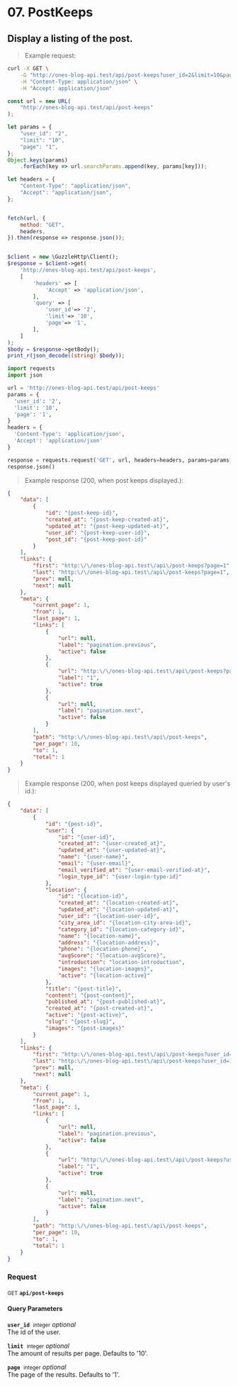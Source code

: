 # 07. PostKeeps


## Display a listing of the post.




> Example request:

```bash
curl -X GET \
    -G "http://ones-blog-api.test/api/post-keeps?user_id=2&limit=10&page=1" \
    -H "Content-Type: application/json" \
    -H "Accept: application/json"
```

```javascript
const url = new URL(
    "http://ones-blog-api.test/api/post-keeps"
);

let params = {
    "user_id": "2",
    "limit": "10",
    "page": "1",
};
Object.keys(params)
    .forEach(key => url.searchParams.append(key, params[key]));

let headers = {
    "Content-Type": "application/json",
    "Accept": "application/json",
};


fetch(url, {
    method: "GET",
    headers,
}).then(response => response.json());
```

```php

$client = new \GuzzleHttp\Client();
$response = $client->get(
    'http://ones-blog-api.test/api/post-keeps',
    [
        'headers' => [
            'Accept' => 'application/json',
        ],
        'query' => [
            'user_id'=> '2',
            'limit'=> '10',
            'page'=> '1',
        ],
    ]
);
$body = $response->getBody();
print_r(json_decode((string) $body));
```

```python
import requests
import json

url = 'http://ones-blog-api.test/api/post-keeps'
params = {
  'user_id': '2',
  'limit': '10',
  'page': '1',
}
headers = {
  'Content-Type': 'application/json',
  'Accept': 'application/json'
}

response = requests.request('GET', url, headers=headers, params=params)
response.json()
```


> Example response (200, when post keeps displayed.):

```json
{
    "data": [
        {
            "id": "{post-keep-id}",
            "created_at": "{post-keep-created-at}",
            "updated_at": "{post-keep-updated-at}",
            "user_id": "{post-keep-user-id}",
            "post_id": "{post-keep-post-id}"
        }
    ],
    "links": {
        "first": "http:\/\/ones-blog-api.test\/api\/post-keeps?page=1",
        "last": "http:\/\/ones-blog-api.test\/api\/post-keeps?page=1",
        "prev": null,
        "next": null
    },
    "meta": {
        "current_page": 1,
        "from": 1,
        "last_page": 1,
        "links": [
            {
                "url": null,
                "label": "pagination.previous",
                "active": false
            },
            {
                "url": "http:\/\/ones-blog-api.test\/api\/post-keeps?page=1",
                "label": "1",
                "active": true
            },
            {
                "url": null,
                "label": "pagination.next",
                "active": false
            }
        ],
        "path": "http:\/\/ones-blog-api.test\/api\/post-keeps",
        "per_page": 10,
        "to": 1,
        "total": 1
    }
}
```
> Example response (200, when post keeps displayed queried by user&#039;s id.):

```json
{
    "data": [
        {
            "id": "{post-id}",
            "user": {
                "id": "{user-id}",
                "created_at": "{user-created_at}",
                "updated_at": "{user-updated-at}",
                "name": "{user-name}",
                "email": "{user-email}",
                "email_verified_at": "{user-email-verified-at}",
                "login_type_id": "{user-login-type-id}"
            },
            "location": {
                "id": "{location-id}",
                "created_at": "{location-created-at}",
                "updated_at": "{location-updated-at}",
                "user_id": "{location-user-id}",
                "city_area_id": "{location-city-area-id}",
                "category_id": "{location-category-id}",
                "name": "{location-name}",
                "address": "{location-address}",
                "phone": "{location-phone}",
                "avgScore": "{location-avgScore}",
                "introduction": "location-introduction",
                "images": "{location-images}",
                "active": "{location-active}"
            },
            "title": "{post-title}",
            "content": "{post-content}",
            "published_at": "{post-published-at}",
            "created_at": "{post-created-at}",
            "active": "{post-active}",
            "slug": "{post-slug}",
            "images": "{post-images}"
        }
    ],
    "links": {
        "first": "http:\/\/ones-blog-api.test\/api\/post-keeps?user_id=12&page=1",
        "last": "http:\/\/ones-blog-api.test\/api\/post-keeps?user_id=12&page=1",
        "prev": null,
        "next": null
    },
    "meta": {
        "current_page": 1,
        "from": 1,
        "last_page": 1,
        "links": [
            {
                "url": null,
                "label": "pagination.previous",
                "active": false
            },
            {
                "url": "http:\/\/ones-blog-api.test\/api\/post-keeps?user_id=12&page=1",
                "label": "1",
                "active": true
            },
            {
                "url": null,
                "label": "pagination.next",
                "active": false
            }
        ],
        "path": "http:\/\/ones-blog-api.test\/api\/post-keeps",
        "per_page": 10,
        "to": 1,
        "total": 1
    }
}
```
<div id="execution-results-GETapi-post-keeps" hidden>
    <blockquote>Received response<span id="execution-response-status-GETapi-post-keeps"></span>:</blockquote>
    <pre class="json"><code id="execution-response-content-GETapi-post-keeps"></code></pre>
</div>
<div id="execution-error-GETapi-post-keeps" hidden>
    <blockquote>Request failed with error:</blockquote>
    <pre><code id="execution-error-message-GETapi-post-keeps"></code></pre>
</div>
<form id="form-GETapi-post-keeps" data-method="GET" data-path="api/post-keeps" data-authed="0" data-hasfiles="0" data-headers='{"Content-Type":"application\/json","Accept":"application\/json"}' onsubmit="event.preventDefault(); executeTryOut('GETapi-post-keeps', this);">
<h3>
    Request&nbsp;&nbsp;&nbsp;
    </h3>
<p>
<small class="badge badge-green">GET</small>
 <b><code>api/post-keeps</code></b>
</p>
<h4 class="fancy-heading-panel"><b>Query Parameters</b></h4>
<p>
<b><code>user_id</code></b>&nbsp;&nbsp;<small>integer</small>     <i>optional</i> &nbsp;
<input type="number" name="user_id" data-endpoint="GETapi-post-keeps" data-component="query"  hidden>
<br>
The id of the user.
</p>
<p>
<b><code>limit</code></b>&nbsp;&nbsp;<small>integer</small>     <i>optional</i> &nbsp;
<input type="number" name="limit" data-endpoint="GETapi-post-keeps" data-component="query"  hidden>
<br>
The amount of results per page. Defaults to '10'.
</p>
<p>
<b><code>page</code></b>&nbsp;&nbsp;<small>integer</small>     <i>optional</i> &nbsp;
<input type="number" name="page" data-endpoint="GETapi-post-keeps" data-component="query"  hidden>
<br>
The page of the results. Defaults to '1'.
</p>
</form>



